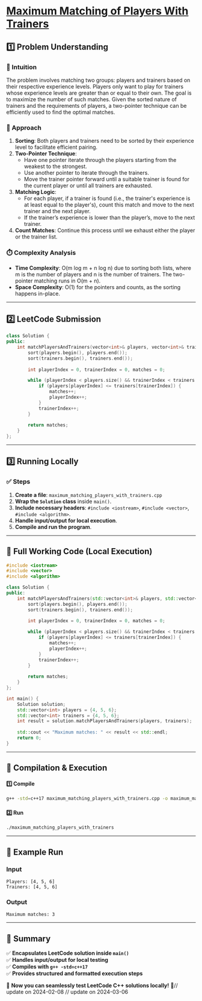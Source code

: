 # **[Maximum Matching of Players With Trainers](https://leetcode.com/problems/maximum-matching-of-players-with-trainers/description/)**  

## **1️⃣ Problem Understanding**  
### **📌 Intuition**  
The problem involves matching two groups: players and trainers based on their respective experience levels. Players only want to play for trainers whose experience levels are greater than or equal to their own. The goal is to maximize the number of such matches. Given the sorted nature of trainers and the requirements of players, a two-pointer technique can be efficiently used to find the optimal matches. 

### **🚀 Approach**  
1. **Sorting**: Both players and trainers need to be sorted by their experience level to facilitate efficient pairing.
2. **Two-Pointer Technique**: 
   - Have one pointer iterate through the players starting from the weakest to the strongest.
   - Use another pointer to iterate through the trainers.
   - Move the trainer pointer forward until a suitable trainer is found for the current player or until all trainers are exhausted.
3. **Matching Logic**:
   - For each player, if a trainer is found (i.e., the trainer's experience is at least equal to the player's), count this match and move to the next trainer and the next player.
   - If the trainer’s experience is lower than the player’s, move to the next trainer.
4. **Count Matches**: Continue this process until we exhaust either the player or the trainer list.

### **⏱️ Complexity Analysis**  
- **Time Complexity**: O(m log m + n log n) due to sorting both lists, where m is the number of players and n is the number of trainers. The two-pointer matching runs in O(m + n).
- **Space Complexity**: O(1) for the pointers and counts, as the sorting happens in-place.

---  

## **2️⃣ LeetCode Submission**  
```cpp
class Solution {
public:
    int matchPlayersAndTrainers(vector<int>& players, vector<int>& trainers) {
        sort(players.begin(), players.end());
        sort(trainers.begin(), trainers.end());
        
        int playerIndex = 0, trainerIndex = 0, matches = 0;

        while (playerIndex < players.size() && trainerIndex < trainers.size()) {
            if (players[playerIndex] <= trainers[trainerIndex]) {
                matches++;
                playerIndex++;
            }
            trainerIndex++;
        }
        
        return matches;
    }
};  
```  

---  

## **3️⃣ Running Locally**  
### **✅ Steps**  
1. **Create a file**: `maximum_matching_players_with_trainers.cpp`  
2. **Wrap the `Solution` class** inside `main()`.  
3. **Include necessary headers**: `#include <iostream>`, `#include <vector>`, `#include <algorithm>`.  
4. **Handle input/output for local execution**.  
5. **Compile and run the program**.  

---  

## **📝 Full Working Code (Local Execution)**  
```cpp
#include <iostream>
#include <vector>
#include <algorithm>

class Solution {
public:
    int matchPlayersAndTrainers(std::vector<int>& players, std::vector<int>& trainers) {
        sort(players.begin(), players.end());
        sort(trainers.begin(), trainers.end());
        
        int playerIndex = 0, trainerIndex = 0, matches = 0;

        while (playerIndex < players.size() && trainerIndex < trainers.size()) {
            if (players[playerIndex] <= trainers[trainerIndex]) {
                matches++;
                playerIndex++;
            }
            trainerIndex++;
        }
        
        return matches;
    }
};

int main() {
    Solution solution;
    std::vector<int> players = {4, 5, 6};
    std::vector<int> trainers = {4, 5, 6};
    int result = solution.matchPlayersAndTrainers(players, trainers);
    
    std::cout << "Maximum matches: " << result << std::endl;
    return 0;
}
```  

---  

## **🔧 Compilation & Execution**  
#### **1️⃣ Compile**  
```bash
g++ -std=c++17 maximum_matching_players_with_trainers.cpp -o maximum_matching_players_with_trainers
```  

#### **2️⃣ Run**  
```bash
./maximum_matching_players_with_trainers
```  

---  

## **🎯 Example Run**  
### **Input**  
```
Players: [4, 5, 6]
Trainers: [4, 5, 6]
```  
### **Output**  
```
Maximum matches: 3
```  

---  

## **📌 Summary**  
✅ **Encapsulates LeetCode solution inside `main()`**  
✅ **Handles input/output for local testing**  
✅ **Compiles with `g++ -std=c++17`**  
✅ **Provides structured and formatted execution steps**  

🚀 **Now you can seamlessly test LeetCode C++ solutions locally!** 🚀// update on 2024-02-08
// update on 2024-03-06
